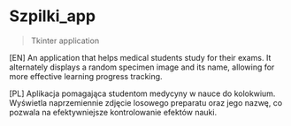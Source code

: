 # Szpilki_app
> Tkinter application

[EN]
An application that helps medical students study for their exams.
It alternately displays a random specimen image and its name, allowing for more effective learning progress tracking.

[PL]
Aplikacja pomagająca studentom medycyny w nauce do kolokwium.
Wyświetla naprzemiennie zdjęcie losowego preparatu oraz jego nazwę, co pozwala na efektywniejsze kontrolowanie efektów nauki.
